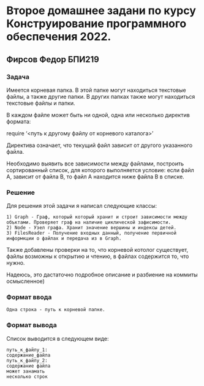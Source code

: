 
# Второе домашнее задани по курсу Конструирование программного обеспечения 2022.
## Фирсов Федор БПИ219 
### Задача
Имеется корневая папка. В этой папке могут находиться текстовые файлы, а также
другие папки. В других папках также могут находиться текстовые файлы и папки.

В каждом файле может быть ни одной, одна или несколько директив формата:

require ‘<путь к другому файлу от корневого каталога>’

Директива означает, что текущий файл зависит от другого указанного файла.

Необходимо выявить все зависимости между файлами, построить сортированный
список, для которого выполняется условие: если файл А, зависит от файла В, то файл
А находится ниже файла В в списке.

### Решение
Для решения этой задачи я написал следующие классы:
```
1) Graph - Граф, который который хранит и строит зависимости между объктами. Проверяет граф на наличие циклической зафисимости.
2) Node - Узел графа. Хранит значение вершины и индексы детей.
3) FilesReader - Получение входных данный, получение первичной информкции о файлах и передача из в Graph.
```
Также добавлены проверки на то, что корневой котолог существует, файлы возможны к открытию и чтению, в файлах содержится то, что нужно.

Надеюсь, это дастаточно подробное описание и разбиение на коммиты осмысленное) 

### Формат ввода
```
Одна строка - путь к корневой папке.
```
### Формат вывода
Список выводится в следующем виде:
```
путь_к_файлу_1:
содержание_файла
путь_к_файлу_2:
содержание файла 
может занамать 
несколько строк
```
